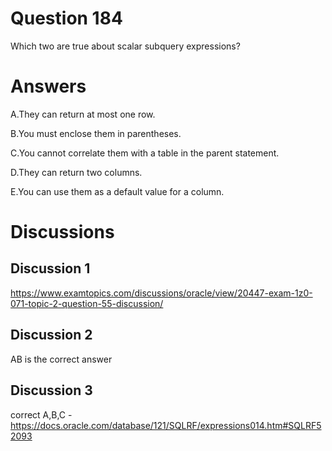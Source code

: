 # Question 184
Which two are true about scalar subquery expressions?

# Answers
A.They can return at most one row.

B.You must enclose them in parentheses.

C.You cannot correlate them with a table in the parent statement.

D.They can return two columns.

E.You can use them as a default value for a column.

# Discussions
## Discussion 1
https://www.examtopics.com/discussions/oracle/view/20447-exam-1z0-071-topic-2-question-55-discussion/

## Discussion 2
AB is the correct answer

## Discussion 3
correct A,B,C - https://docs.oracle.com/database/121/SQLRF/expressions014.htm#SQLRF52093

